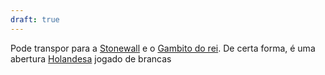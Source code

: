```yaml
---
draft: true
---
```


Pode transpor para a [Stonewall](Stonewall) e o [Gambito do rei](Gambito%20do%20rei.md). De certa forma, é uma abertura [Holandesa](Holandesa) jogado de brancas